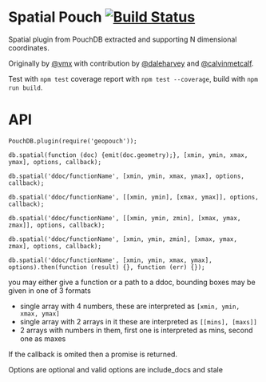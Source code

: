Spatial Pouch [![Build Status](https://travis-ci.org/pouchdb/geopouch.svg?branch=rtree)](https://travis-ci.org/pouchdb/geopouch)
====

Spatial plugin from PouchDB extracted and supporting N dimensional coordinates.

Originally by [@vmx](https://github.com/vmx) with contribution by [@daleharvey](https://github.com/daleharvey) and [@calvinmetcalf](https://github.com/calvinmetcalf).

Test with `npm test` coverage report with `npm test --coverage`, build with `npm run build`.

API
====

`PouchDB.plugin(require('geopouch'));`

`db.spatial(function (doc) {emit(doc.geometry);}, [xmin, ymin, xmax, ymax], options, callback);`

`db.spatial('ddoc/functionName', [xmin, ymin, xmax, ymax], options, callback);`

`db.spatial('ddoc/functionName', [[xmin, ymin], [xmax, ymax]], options, callback);`

`db.spatial('ddoc/functionName', [[xmin, ymin, zmin], [xmax, ymax, zmax]], options, callback);`

`db.spatial('ddoc/functionName', [xmin, ymin, zmin], [xmax, ymax, zmax], options, callback);`

`db.spatial('ddoc/functionName', [xmin, ymin, xmax, ymax], options).then(function (result) {}, function (err) {});`

you may either give a function or a path to a ddoc, bounding boxes may be given in one of 3 formats

- single array with 4 numbers, these are interpreted as `[xmin, ymin, xmax, ymax]`
- single array with 2 arrays in it these are interpreted as `[[mins], [maxs]]`
- 2 arrays with numbers in them, first one is interpreted as mins, second one as maxes

If the callback is omited then a promise is returned.

Options are optional and valid options are include_docs and stale
